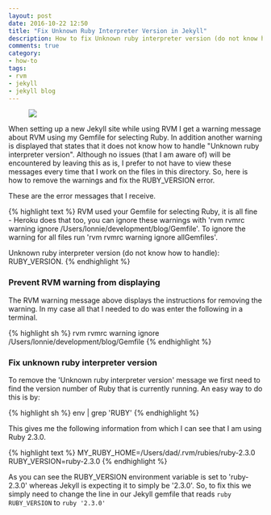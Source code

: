 ```yaml
---
layout: post
date: 2016-10-22 12:50
title: "Fix Unknown Ruby Interpreter Version in Jekyll"
description: How to fix Unknown ruby interpreter version (do not know how to handle) RUBY_VERSION and RVM warning.
comments: true
category:
- how-to
tags:
- rvm
- jekyll
- jekyll blog
---
```

<figure class="alignleft">
	<img src="{{ site.image }}terminal_warning.jpg" />
</figure>
When setting up a new Jekyll site while using RVM I get a warning message about
RVM using my Gemfile for selecting Ruby.  In addition another warning is displayed
that states that it does not know how to handle "Unknown ruby interpreter version".
Although no issues (that I am aware of) will be encountered by leaving this as is,
I prefer to not have to view these messages every time that I work on the files
in this directory. So, here is how to remove the warnings and fix the RUBY_VERSION
error.

These are the error messages that I receive.

{% highlight text %}
 RVM used your Gemfile for selecting Ruby, it is all fine - Heroku does that too,
 you can ignore these warnings with 'rvm rvmrc warning ignore /Users/lonnie/development/blog/Gemfile'.
 To ignore the warning for all files run 'rvm rvmrc warning ignore allGemfiles'.

 Unknown ruby interpreter version (do not know how to handle): RUBY_VERSION.
{% endhighlight %}

### Prevent RVM warning from displaying
The RVM warning message above displays the instructions for removing the warning.
In my case all that I needed to do was enter the following in a terminal.

{% highlight sh %}
rvm rvmrc warning ignore /Users/lonnie/development/blog/Gemfile
{% endhighlight %}

### Fix unknown ruby interpreter version

To remove the 'Unknown ruby interpreter version' message we first need to find
the version number of Ruby that is currently running.  An easy way to do this
is by:

{% highlight sh %}
env | grep 'RUBY'
{% endhighlight %}

This gives me the following information from which I can see that I am using Ruby
2.3.0.

{% highlight text %}
 MY_RUBY_HOME=/Users/dad/.rvm/rubies/ruby-2.3.0
 RUBY_VERSION=ruby-2.3.0
{% endhighlight %}

As you can see the RUBY_VERSION environment variable is set to 'ruby-2.3.0' whereas
Jekyll is expecting it to simply be '2.3.0'. So, to fix this we simply need to change
the line in our Jekyll gemfile that reads <code>ruby RUBY_VERSION</code> to
<code>ruby '2.3.0'</code>
